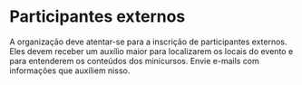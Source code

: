 # Participantes externos

A organização deve atentar-se para a inscrição de participantes externos. Eles devem receber um auxílio maior para localizarem os locais do evento e para entenderem os conteúdos dos minicursos. Envie e-mails com informações que auxiliem nisso.
